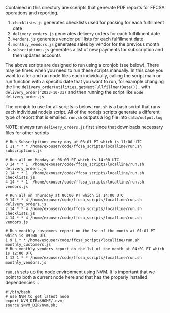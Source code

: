 Contained in this directory are sceripts that generate PDF reports for FFCSA operations and reporting.

1. `checklists.js` generates checklists used for packing for each fulfillment date
2. `delivery_orders.js` generates delivery orders for each fulfillment date
3. `vendors.js` generates vendor pull lists for each fulfillment date
4. `monthly_vendors.js`  generates sales by vendor for the previous month
5. `subscriptions.js`  generates a list of new payments for subscription and then updates accounts

The above scripts are designed to run using a cronjob (see below).  There may be times when you need to run these scripts
manually.  In this case you want to alter and run node files each individually,
calling the script main or run function with a specific date that you want to run,
for example changing the line `delivery_order(utilities.getNextFullfillmentDate());` with `delivery_order('2023-10-31)`
and then running the script like  `node delivery_order.js` 

The cronjob to use for all scripts is below.  `run.sh` is a bash script that runs
each individual nodejs script.  All of the nodejs scripts generate a different
type of report that is emailed.  `run.sh` outputs a log file into `data/output.log`

NOTE: always run `delivery_orders.js` first since that downloads necessary files for other
scripts

```
# Run Subscriptions every day at 03:01 PT which is 11:00 UTC
1 11 * * * /home/exouser/code/ffcsa_scripts/localline/run.sh subscriptions.js

# Run all on Monday at 06:00 PT which is 14:00 UTC
0 14 * * 1  /home/exouser/code/ffcsa_scripts/localline/run.sh delivery_orders.js 
2 14 * * 1  /home/exouser/code/ffcsa_scripts/localline/run.sh checklists.js
4 14 * * 1  /home/exouser/code/ffcsa_scripts/localline/run.sh vendors.js

# Run all on Thursday at 06:00 PT which is 14:00 UTC
0 14 * * 4 /home/exouser/code/ffcsa_scripts/localline/run.sh delivery_orders.js
2 14 * * 4 /home/exouser/code/ffcsa_scripts/localline/run.sh checklists.js
4 14 * * 4 /home/exouser/code/ffcsa_scripts/localline/run.sh vendors.js

# Run monthly_customers report on the 1st of the month at 01:01 PT which is 09:00 UTC
1 9 1 * * /home/exouser/code/ffcsa_scripts/localline/run.sh monthly_customers.js
# Run monthly_vendors report on the 1st of the month at 04:01 PT which is 12:00 UTC
1 12 1 * * /home/exouser/code/ffcsa_scripts/localline/run.sh monthly_vendors.js

```

`run.sh` sets up the node environment using NVM. It is important that we point to both
a current node here and that has the properly installed dependencies...

```
#!/bin/bash
# use NVM to get latest node
export NVM_DIR=$HOME/.nvm;
source $NVM_DIR/nvm.sh;
```
